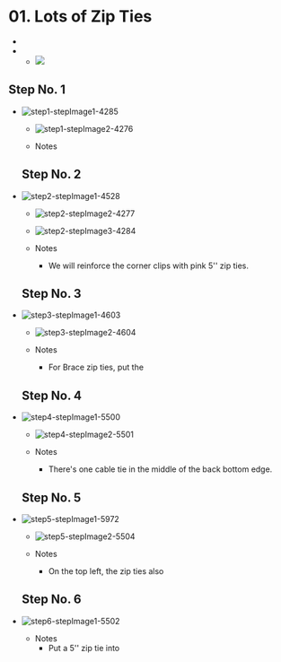 # 01. Lots of Zip Ties

   -
   -    - ![](https://d17kynu4zpq5hy.cloudfront.net/igi/imade3d/1JifmofbSJoPSA6N.medium)


  ## Step No. 1

- ![step1-stepImage1-4285](https://d17kynu4zpq5hy.cloudfront.net/igi/imade3d/IYISyPIBVsXFTVQE.medium)
     - ![step1-stepImage2-4276](https://d17kynu4zpq5hy.cloudfront.net/igi/imade3d/hZYx2XkMHMxC4gTX.medium)

   - Notes

  ## Step No. 2

- ![step2-stepImage1-4528](https://d17kynu4zpq5hy.cloudfront.net/igi/imade3d/weM2vQZsmBG4RDsM.medium)
     - ![step2-stepImage2-4277](https://d17kynu4zpq5hy.cloudfront.net/igi/imade3d/6fxgHuDt4PgaQGCj.medium)
     - ![step2-stepImage3-4284](https://d17kynu4zpq5hy.cloudfront.net/igi/imade3d/KMY2BMO5pjlEFbDe.medium)

   - Notes
     - We will reinforce the corner clips with pink 5'' zip ties.

  ## Step No. 3

- ![step3-stepImage1-4603](https://d17kynu4zpq5hy.cloudfront.net/igi/imade3d/J1wpLXPe1OCEAI6B.medium)
     - ![step3-stepImage2-4604](https://d17kynu4zpq5hy.cloudfront.net/igi/imade3d/KxWXW2jYAmJhFDPY.medium)

   - Notes
     - For Brace zip ties, put the

  ## Step No. 4

- ![step4-stepImage1-5500](https://d17kynu4zpq5hy.cloudfront.net/igi/imade3d/GjaccaRNRcTv6byo.medium)
     - ![step4-stepImage2-5501](https://d17kynu4zpq5hy.cloudfront.net/igi/imade3d/wuRjgJM2IcoDgV1Z.medium)

   - Notes
     - There's one cable tie  in the middle of the back bottom edge.

  ## Step No. 5

- ![step5-stepImage1-5972](https://d17kynu4zpq5hy.cloudfront.net/igi/imade3d/OrLKikMbJyBCxNKy.medium)
     - ![step5-stepImage2-5504](https://d17kynu4zpq5hy.cloudfront.net/igi/imade3d/WlMN1k5GoVETcRMH.medium)

   - Notes
     - On the top left, the zip ties also

  ## Step No. 6

- ![step6-stepImage1-5502](https://d17kynu4zpq5hy.cloudfront.net/igi/imade3d/sihYDeJNwu5JTRMG.medium)

   - Notes
     - Put a 5'' zip tie into
